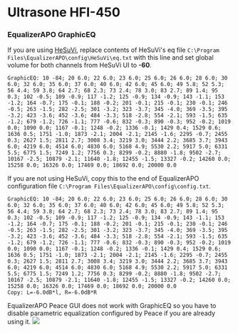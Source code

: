 # Ultrasone HFI-450
### EqualizerAPO GraphicEQ
If you are using [HeSuVi](https://sourceforge.net/projects/hesuvi/), replace contents of HeSuVi's eq file `C:\Program Files\EqualizerAPO\config\HeSuVi\eq.txt` with this line and set global volume for both channels from HeSuVi UI to **-60**.
```
GraphicEQ: 10 -84; 20 6.0; 22 6.0; 23 6.0; 25 6.0; 26 6.0; 28 6.0; 30 6.0; 32 6.0; 35 6.0; 37 6.0; 40 6.0; 42 6.0; 45 6.0; 49 5.8; 52 5.3; 56 4.4; 59 3.8; 64 2.7; 68 2.3; 73 2.4; 78 3.0; 83 2.7; 89 1.4; 95 0.3; 102 -0.5; 109 -0.9; 117 -1.2; 125 -0.9; 134 -0.9; 143 -1.1; 153 -1.2; 164 -0.7; 175 -0.1; 188 -0.2; 201 -0.1; 215 -0.1; 230 -0.1; 246 -0.5; 263 -1.5; 282 -2.5; 301 -3.2; 323 -3.7; 345 -4.0; 369 -3.5; 395 -3.2; 423 -3.6; 452 -3.6; 484 -3.3; 518 -2.8; 554 -2.1; 593 -1.5; 635 -1.2; 679 -1.2; 726 -1.1; 777 -0.6; 832 -0.3; 890 -0.3; 952 -0.2; 1019 0.0; 1090 0.0; 1167 -0.1; 1248 -0.2; 1336 -0.1; 1429 0.4; 1529 0.6; 1636 0.5; 1751 -1.0; 1873 -2.1; 2004 -2.1; 2145 -1.6; 2295 -0.7; 2455 0.3; 2627 1.5; 2811 2.7; 3008 3.4; 3219 3.0; 3444 2.2; 3685 3.7; 3943 6.0; 4219 6.0; 4514 6.0; 4830 6.0; 5168 4.9; 5530 2.2; 5917 5.0; 6331 5.5; 6775 1.5; 7249 1.2; 7756 0.3; 8299 -0.2; 8880 -1.8; 9502 -2.7; 10167 -2.5; 10879 -2.1; 11640 -1.8; 12455 -1.5; 13327 -0.2; 14260 0.0; 15258 0.0; 16326 0.0; 17469 0.0; 18692 0.0; 20000 0.0
```
If you are not using HeSuVi, copy this to the end of EqualizerAPO configuration file `C:\Program Files\EqualizerAPO\config\config.txt`.
```
GraphicEQ: 10 -84; 20 6.0; 22 6.0; 23 6.0; 25 6.0; 26 6.0; 28 6.0; 30 6.0; 32 6.0; 35 6.0; 37 6.0; 40 6.0; 42 6.0; 45 6.0; 49 5.8; 52 5.3; 56 4.4; 59 3.8; 64 2.7; 68 2.3; 73 2.4; 78 3.0; 83 2.7; 89 1.4; 95 0.3; 102 -0.5; 109 -0.9; 117 -1.2; 125 -0.9; 134 -0.9; 143 -1.1; 153 -1.2; 164 -0.7; 175 -0.1; 188 -0.2; 201 -0.1; 215 -0.1; 230 -0.1; 246 -0.5; 263 -1.5; 282 -2.5; 301 -3.2; 323 -3.7; 345 -4.0; 369 -3.5; 395 -3.2; 423 -3.6; 452 -3.6; 484 -3.3; 518 -2.8; 554 -2.1; 593 -1.5; 635 -1.2; 679 -1.2; 726 -1.1; 777 -0.6; 832 -0.3; 890 -0.3; 952 -0.2; 1019 0.0; 1090 0.0; 1167 -0.1; 1248 -0.2; 1336 -0.1; 1429 0.4; 1529 0.6; 1636 0.5; 1751 -1.0; 1873 -2.1; 2004 -2.1; 2145 -1.6; 2295 -0.7; 2455 0.3; 2627 1.5; 2811 2.7; 3008 3.4; 3219 3.0; 3444 2.2; 3685 3.7; 3943 6.0; 4219 6.0; 4514 6.0; 4830 6.0; 5168 4.9; 5530 2.2; 5917 5.0; 6331 5.5; 6775 1.5; 7249 1.2; 7756 0.3; 8299 -0.2; 8880 -1.8; 9502 -2.7; 10167 -2.5; 10879 -2.1; 11640 -1.8; 12455 -1.5; 13327 -0.2; 14260 0.0; 15258 0.0; 16326 0.0; 17469 0.0; 18692 0.0; 20000 0.0
Copy: L=-6.0dB*l, R=-6.0dB*R
```
EqualizerAPO Peace GUI does not work with GraphicEQ so you have to disable parametric equalization configured by Peace if you are already using it.
![](https://raw.githubusercontent.com/jaakkopasanen/AutoEq/master/results/Innerfidelity%202017/headphoncecom/onear/Ultrasone%20HFI-450/Ultrasone%20HFI-450.png)
